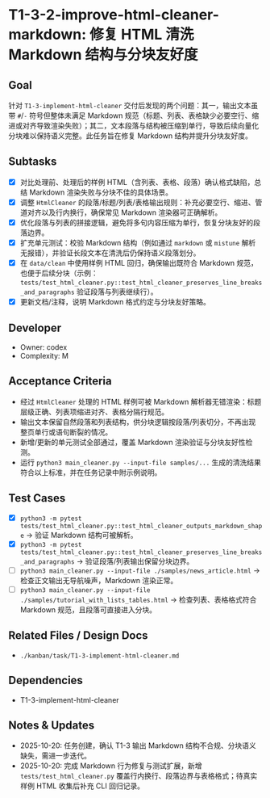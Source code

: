 # T1-3-2-improve-html-cleaner-markdown: 修复 HTML 清洗 Markdown 结构与分块友好度

## Goal
针对 `T1-3-implement-html-cleaner` 交付后发现的两个问题：其一，输出文本虽带 `#`/`-` 符号但整体未满足 Markdown 规范（标题、列表、表格缺少必要空行、缩进或对齐导致渲染失败）；其二，文本段落与结构被压缩到单行，导致后续向量化分块难以保持语义完整。此任务旨在修复 Markdown 结构并提升分块友好度。

## Subtasks
- [x] 对比处理前、处理后的样例 HTML（含列表、表格、段落）确认格式缺陷，总结 Markdown 渲染失败与分块不佳的具体场景。
- [x] 调整 `HtmlCleaner` 的段落/标题/列表/表格输出规则：补充必要空行、缩进、管道对齐以及行内换行，确保常见 Markdown 渲染器可正确解析。
- [x] 优化段落与列表的拼接逻辑，避免将多句内容压缩为单行，恢复分块友好的段落边界。
- [x] 扩充单元测试：校验 Markdown 结构（例如通过 `markdown` 或 `mistune` 解析无报错），并验证长段文本在清洗后仍保持语义段落划分。
- [x] 在 `data/clean` 中使用样例 HTML 回归，确保输出既符合 Markdown 规范，也便于后续分块（示例：`tests/test_html_cleaner.py::test_html_cleaner_preserves_line_breaks_and_paragraphs` 验证段落与列表继续行）。
- [x] 更新文档/注释，说明 Markdown 格式约定与分块友好策略。

## Developer
- Owner: codex
- Complexity: M

## Acceptance Criteria
- 经过 `HtmlCleaner` 处理的 HTML 样例可被 Markdown 解析器无错渲染：标题层级正确、列表项缩进对齐、表格分隔行规范。
- 输出文本保留自然段落和列表结构，供分块逻辑按段落/列表切分，不再出现整页单行或语句断裂的情况。
- 新增/更新的单元测试全部通过，覆盖 Markdown 渲染验证与分块友好性检测。
- 运行 `python3 main_cleaner.py --input-file samples/...` 生成的清洗结果符合以上标准，并在任务记录中附示例说明。

## Test Cases
- [x] `python3 -m pytest tests/test_html_cleaner.py::test_html_cleaner_outputs_markdown_shape` -> 验证 Markdown 结构可被解析。
- [x] `python3 -m pytest tests/test_html_cleaner.py::test_html_cleaner_preserves_line_breaks_and_paragraphs` -> 验证段落/列表输出保留分块边界。
- [ ] `python3 main_cleaner.py --input-file ./samples/news_article.html` -> 检查正文输出无导航噪声，Markdown 渲染正常。
- [ ] `python3 main_cleaner.py --input-file ./samples/tutorial_with_lists_tables.html` -> 检查列表、表格格式符合 Markdown 规范，且段落可直接进入分块。

## Related Files / Design Docs
- `./kanban/task/T1-3-implement-html-cleaner.md`

## Dependencies
- T1-3-implement-html-cleaner

## Notes & Updates
- 2025-10-20: 任务创建，确认 T1-3 输出 Markdown 结构不合规、分块语义缺失，需进一步迭代。
- 2025-10-20: 完成 Markdown 行为修复与测试扩展，新增 `tests/test_html_cleaner.py` 覆盖行内换行、段落边界与表格格式；待真实样例 HTML 收集后补充 CLI 回归记录。
